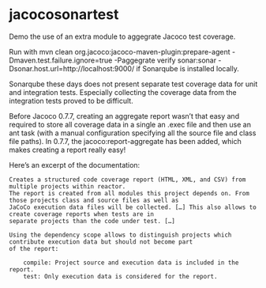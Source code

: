 # jacocosonartest
Demo the use of an extra module to aggegrate Jacoco test coverage.

Run with mvn clean org.jacoco:jacoco-maven-plugin:prepare-agent -Dmaven.test.failure.ignore=true -Paggegrate verify sonar:sonar -Dsonar.host.url=http://localhost:9000/ if Sonarqube is installed locally.

Sonarqube these days does not present separate test coverage data for unit and integration tests. Especially collecting the 
coverage data from the integration tests proved to be difficult.

Before Jacoco 0.7.7, creating an aggregate report wasn’t that easy and required to store all coverage data in a single
an .exec file and then use an ant task (with a manual configuration specifying all the source file and class file paths). 
In 0.7.7, the jacoco:report-aggregate has been added, which makes creating a report really easy!

Here’s an excerpt of the documentation:

    Creates a structured code coverage report (HTML, XML, and CSV) from multiple projects within reactor. 
    The report is created from all modules this project depends on. From those projects class and source files as well as 
    JaCoCo execution data files will be collected. […] This also allows to create coverage reports when tests are in 
    separate projects than the code under test. […]

    Using the dependency scope allows to distinguish projects which contribute execution data but should not become part 
    of the report:

        compile: Project source and execution data is included in the report.
        test: Only execution data is considered for the report.

